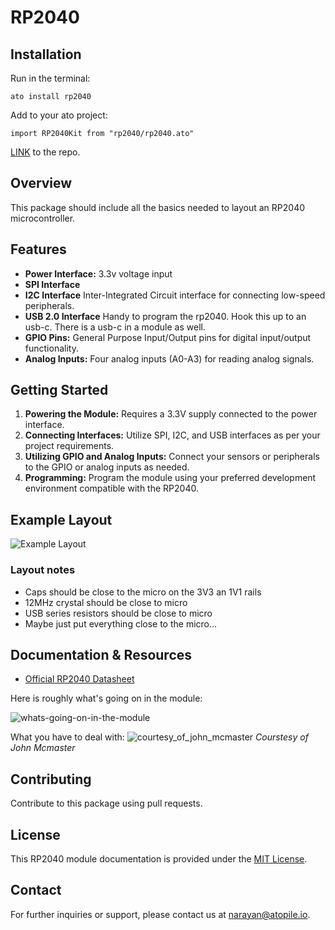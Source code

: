 # RP2040

## Installation
Run in the terminal:

```ato install rp2040```

Add to your ato project:

```import RP2040Kit from "rp2040/rp2040.ato"```

[LINK](https://gitlab.atopile.io/packages/RP2040) to the repo.

## Overview

This package should include all the basics needed to layout an RP2040 microcontroller.

## Features

- **Power Interface:** 3.3v voltage input
- **SPI Interface**
- **I2C Interface** Inter-Integrated Circuit interface for connecting low-speed peripherals.
- **USB 2.0 Interface** Handy to program the rp2040. Hook this up to an usb-c. There is a usb-c in a module as well.
- **GPIO Pins:** General Purpose Input/Output pins for digital input/output functionality.
- **Analog Inputs:** Four analog inputs (A0-A3) for reading analog signals.

## Getting Started

1. **Powering the Module:** Requires a 3.3V supply connected to the power interface.
2. **Connecting Interfaces:** Utilize SPI, I2C, and USB interfaces as per your project requirements.
3. **Utilizing GPIO and Analog Inputs:** Connect your sensors or peripherals to the GPIO or analog inputs as needed.
4. **Programming:** Program the module using your preferred development environment compatible with the RP2040.

## Example Layout

![Example Layout](docs/layout-example.png)

### Layout notes
- Caps should be close to the micro on the 3V3 an 1V1 rails
- 12MHz crystal should be close to micro
- USB series resistors should be close to micro
- Maybe just put everything close to the micro...

## Documentation & Resources

- [Official RP2040 Datasheet](https://datasheets.raspberrypi.com/rp2040/hardware-design-with-rp2040.pdf)

Here is roughly what's going on in the module:

![whats-going-on-in-the-module](docs/rp2040Kit.png)

What you have to deal with:
![courtesy_of_john_mcmaster](https://siliconpr0n.org/map/raspberry-pi/rp2-b0/single/raspberry-pi_rp2-b0_mcmaster_s1-9_vc60x.jpg)
*Courstesy of John Mcmaster*

## Contributing

Contribute to this package using pull requests.

## License

This RP2040 module documentation is provided under the [MIT License](https://opensource.org/license/mit/).

## Contact

For further inquiries or support, please contact us at [narayan@atopile.io](mailto:narayan@atopile.io).
